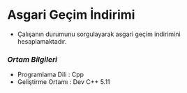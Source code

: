 # Asgari Geçim İndirimi
- Çalışanın durumunu sorgulayarak asgari geçim indirimini hesaplamaktadır.


### _Ortam Bilgileri_
- Programlama Dili  : Cpp
- Geliştirme Ortamı : Dev C++ 5.11
